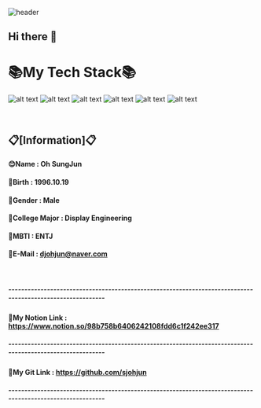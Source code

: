 ![header](https://capsule-render.vercel.app/api?type=waving&color=58ACFA&height=300&section=header&text=Git%20Portfolios&fontSize=70)
## Hi there 👋

<h1> 📚My Tech Stack📚</h2>


![ alt text ](https://img.shields.io/badge/Python-3.11-3776AB?style=for-the-badge&logo=Python)
![ alt text ](https://img.shields.io/badge/Oracle-22c-F80000?style=for-the-badge&logo=Oracle)
![ alt text ](https://img.shields.io/badge/Java-Java_17-FE2EC8?style=for-the-badge&logo=Java)
![ alt text ](https://img.shields.io/badge/TensorFlow-TensorFlow_2.8.0-FF6F00?style=for-the-badge&logo=tensorflow)
![ alt text ](https://img.shields.io/badge/r-4.1.1-276DC3?style=for-the-badge&logo=r)
![ alt text ](https://img.shields.io/badge/linux-CentOS_8.5-FCC624?style=for-the-badge&logo=linux)

<br/>

## 📋[Information]📋

#### 😊Name : Oh SungJun
#### 🍰Birth : 1996.10.19
#### 👦Gender : Male
#### 📲College Major : Display Engineering
#### 🙇MBTI : ENTJ
#### 📝E-Mail : djohjun@naver.com

<br/>

##### ----------------------------------------------------------------------------------------------------------
#### 📑My Notion Link : https://www.notion.so/98b758b6406242108fdd6c1f242ee317
##### ----------------------------------------------------------------------------------------------------------
#### 📑My Git Link : https://github.com/sjohjun
##### ----------------------------------------------------------------------------------------------------------

